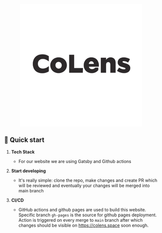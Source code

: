 <p align="center">
  <a href="https://www.colens.space">
    <img alt="CoLens" src="./src/images/logo.jpg" width="400" />
  </a>
</p>

## 🚀 Quick start

1.  **Tech Stack**

    - For our website we are using Gatsby and Github actions


2.  **Start developing**

    - It's really simple: clone the repo, make changes and create PR which will be reviewed and eventually your changes will be merged into main branch

3.  **CI/CD**

    - GitHub actions and github pages are used to build this website. Specific branch `gh-pages` is the source for github pages deployment. Action is triggered on every merge to `main` branch after which changes should be visible on https://colens.space soon enough.
